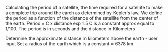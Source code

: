 Calculating the period of a satellite, the time required for a satellite to make a complete trip around the earch as determined by Kepler's law.
We define the period as a function of the distance of the satellite from the center of the earth.
Period = C x distance exp 1.5
C is a constant approx equal to 1/100. The period is in seconds and the distance in Kilometers

Determine the approximate distance in kilometers above the earth - user input
Set a radius of the earth which is a constant = 6378 km
